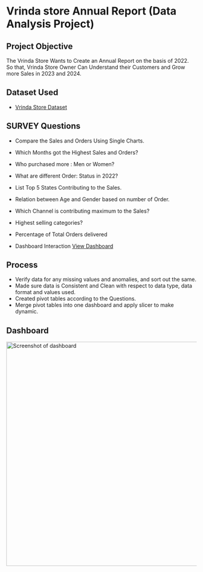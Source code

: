 # Vrinda store Annual Report (Data Analysis Project)
## Project Objective
The Vrinda Store Wants to Create an Annual Report on the basis of 2022. So that, Vrinda Store Owner Can Understand their Customers and Grow more Sales in 2023 and 2024.

## Dataset Used
- <a href="https://github.com/Kashish1418/Vrinda_store_Annual_Report/blob/main/Vrinda%20Store%20Data%20Analysis.xlsx">Vrinda Store Dataset</a>

## SURVEY Questions
- Compare the Sales and Orders Using Single Charts.
- Which Months got the Highest Sales and Orders?
- Who purchased more : Men or Women?
- What are different Order: Status in 2022?
- List Top 5 States Contributing to the Sales.
- Relation between Age and Gender based on number of Order.
- Which Channel is contributing maximum to the Sales?
- Highest selling categories?
- Percentage of Total Orders delivered

- Dashboard Interaction <a href="https://github.com/Kashish1418/Vrinda_store_Annual_Report/blob/main/Screenshot%20of%20dashboard.png">View Dashboard</a>

## Process
- Verify data for any missing values and anomalies, and sort out the same.
- Made sure data is Consistent and Clean with respect to data type, data format and values used.
- Created pivot tables according to the Questions.
- Merge pivot tables into one dashboard and apply slicer to make dynamic.

## Dashboard
<img width="594" alt="Screenshot of dashboard" src="https://github.com/user-attachments/assets/fcc672a1-77ad-4f80-aacb-5e88731987cf" />


